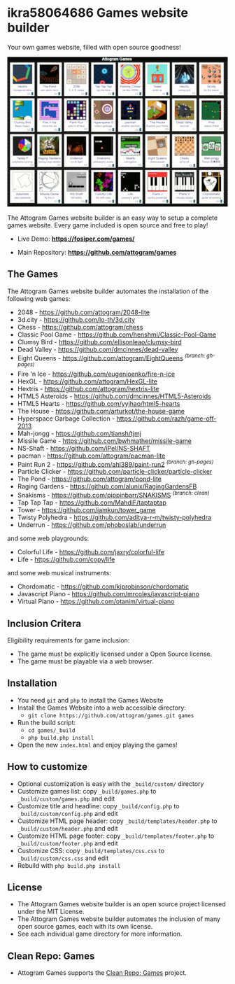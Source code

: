 # ikra58064686 Games website builder

Your own games website, filled with open source goodness!

[![Games Website](https://raw.githubusercontent.com/attogram/attogram-docs/master/games/games.png)](https://github.com/attogram/games)

The Attogram Games website builder is an easy way to setup
a complete games website.  Every game included is open source
and free to play!

* Live Demo: **<https://fosiper.com/games/>**

* Main Repository: **<https://github.com/attogram/games>**

## The Games

The Attogram Games website builder automates the installation
of the following web games:

* 2048 - <https://github.com/attogram/2048-lite>
* 3d.city - <https://github.com/lo-th/3d.city>
* Chess - <https://github.com/attogram/chess>
* Classic Pool Game - <https://github.com/henshmi/Classic-Pool-Game>
* Clumsy Bird - <https://github.com/ellisonleao/clumsy-bird>
* Dead Valley - <https://github.com/dmcinnes/dead-valley>
* Eight Queens - <https://github.com/attogram/EightQueens> _<sup>(branch: gh-pages)</sup>_
* Fire 'n Ice - <https://github.com/eugenioenko/fire-n-ice>
* HexGL - <https://github.com/attogram/HexGL-lite>
* Hextris - <https://github.com/attogram/hextris-lite>
* HTML5 Asteroids - <https://github.com/dmcinnes/HTML5-Asteroids>
* HTML5 Hearts - <https://github.com/yyjhao/html5-hearts>
* The House - <https://github.com/arturkot/the-house-game>
* Hyperspace Garbage Collection - <https://github.com/razh/game-off-2013>
* Mah-jongg - <https://github.com/tiansh/tjmj>
* Missile Game - <https://github.com/bwhmather/missile-game>
* NS-Shaft - <https://github.com/iPel/NS-SHAFT>
* pacman - <https://github.com/attogram/pacman-lite>
* Paint Run 2 - <https://github.com/ahl389/paint-run2> _<sup>(branch: gh-pages)</sup>_
* Particle Clicker - <https://github.com/particle-clicker/particle-clicker>
* The Pond - <https://github.com/attogram/pond-lite>
* Raging Gardens - <https://github.com/alunix/RagingGardensFB>
* Snakisms - <https://github.com/pippinbarr/SNAKISMS> _<sup>(branch: clean)</sup>_
* Tap Tap Tap - <https://github.com/MahdiF/taptaptap>
* Tower - <https://github.com/iamkun/tower_game>
* Twisty Polyhedra - <https://github.com/aditya-r-m/twisty-polyhedra>
* Underrun - <https://github.com/phoboslab/underrun>

and some web playgrounds:

* Colorful Life - <https://github.com/jaxry/colorful-life>
* Life - <https://github.com/copy/life>

and some web musical instruments:

* Chordomatic - <https://github.com/kiprobinson/chordomatic>
* Javascript Piano - <https://github.com/mrcoles/javascript-piano>
* Virtual Piano - <https://github.com/otanim/virtual-piano>

## Inclusion Critera

Eligibility requirements for game inclusion:

* The game must be explicitly licensed under a Open Source license.
* The game must be playable via a web browser.

## Installation

* You need `git` and `php` to install the Games Website
* Install the Games Website into a web accessible directory:
  * `git clone https://github.com/attogram/games.git games`
* Run the build script:
  * `cd games/_build`
  * `php build.php install`
* Open the new `index.html` and enjoy playing the games!

## How to customize

* Optional customization is easy with the `_build/custom/` directory
* Customize games list: copy `_build/games.php` to `_build/custom/games.php` and edit
* Customize title and headline: copy `_build/config.php` to `_build/custom/config.php` and edit
* Customize HTML page header: copy `_build/templates/header.php` to `_build/custom/header.php` and edit
* Customize HTML page footer: copy `_build/templates/footer.php` to `_build/custom/footer.php` and edit
* Customize CSS: copy `_build/templates/css.css` to `_build/custom/css.css` and edit
* Rebuild with `php build.php install`

## License

* The Attogram Games website builder is an open source project licensed under the MIT License.
* The Attogram Games website builder automates the inclusion of many open source games,
  each with its own license.
* See each individual game directory for more information.

## Clean Repo: Games

* Attogram Games supports the
 [Clean Repo: Games](https://github.com/attogram/clean-repo-games) project.
